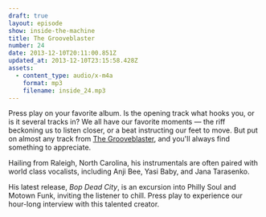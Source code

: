 ```yaml
---
draft: true
layout: episode
show: inside-the-machine
title: The Grooveblaster
number: 24
date: 2013-12-10T20:11:00.851Z
updated_at: 2013-12-10T23:15:58.428Z
assets:
  - content_type: audio/x-m4a
    format: mp3
    filename: inside_24.mp3
---
```

Press play on your favorite album. Is the opening track what hooks you, or is it several tracks in? We all have our favorite moments &mdash; the riff beckoning us to listen closer, or a beat instructing our feet to move. But put on almost any track from [The Grooveblaster](http://thegrooveblaster.com), and you'll always find something to appreciate.

Hailing from Raleigh, North Carolina, his instrumentals are often paired with world class vocalists, including Anji Bee, Yasi Baby, and Jana Tarasenko.

His latest release, _Bop Dead City_, is an excursion into Philly Soul and Motown Funk, inviting the listener to chill. Press play to experience our hour-long interview with this talented creator.